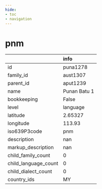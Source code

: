```yaml
---
hide:
- toc
- navigation
---
```

# pnm
|                      | info         |
|:---------------------|:-------------|
| id                   | puna1278     |
| family_id            | aust1307     |
| parent_id            | aput1239     |
| name                 | Punan Batu 1 |
| bookkeeping          | False        |
| level                | language     |
| latitude             | 2.65327      |
| longitude            | 113.93       |
| iso639P3code         | pnm          |
| description          | nan          |
| markup_description   | nan          |
| child_family_count   | 0            |
| child_language_count | 0            |
| child_dialect_count  | 0            |
| country_ids          | MY           |